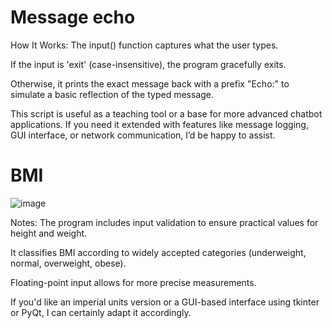 # Message echo

How It Works:
The input() function captures what the user types.

If the input is 'exit' (case-insensitive), the program gracefully exits.

Otherwise, it prints the exact message back with a prefix "Echo:" to simulate a basic reflection of the typed message.

This script is useful as a teaching tool or a base for more advanced chatbot applications. If you need it extended with features like message logging, GUI interface, or network communication, I’d be happy to assist.


# BMI

![image](https://github.com/user-attachments/assets/6f66bb9c-56ba-4e64-bea7-ca431b768368)


Notes:
The program includes input validation to ensure practical values for height and weight.

It classifies BMI according to widely accepted categories (underweight, normal, overweight, obese).

Floating-point input allows for more precise measurements.

If you'd like an imperial units version or a GUI-based interface using tkinter or PyQt, I can certainly adapt it accordingly.
